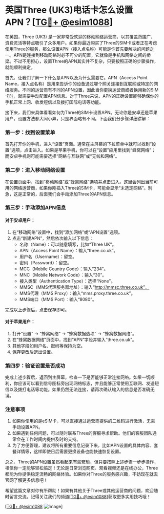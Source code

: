 # 英国Three (UK3)电话卡怎么设置APN？[[TG💪+ @esim1088](https://t.me/s/esim1088)]

在英国，Three (UK3) 是一家非常受欢迎的移动网络运营商，以其覆盖范围广、资费灵活等特点吸引了众多用户。如果你最近购买了Three的SIM卡或者正在考虑使用Three的服务，那么设置APN（接入点名称）可能是你首先要解决的问题之一。APN是连接到移动网络时必不可少的配置，它就像是手机和网络之间的桥梁。不过不用担心，设置Three的APN其实并不复杂，只要按照正确的步骤操作，就能顺利搞定。

首先，让我们了解一下什么是APN以及为什么需要它。APN（Access Point Name，接入点名称）是用来告诉你的设备通过哪个网关连接到互联网或特定的网络服务。不同的运营商有不同的APN设置，因此当你更换运营商或者换用新的SIM卡时，就需要手动配置APN信息。对于Three来说，APN的正确设置能够确保你的手机正常上网、收发短信以及拨打国际电话等功能。

接下来，我们来具体看看如何为Three的SIM卡设置APN。无论你是安卓还是苹果用户，设置方法都大同小异，只是界面略有不同。下面我们分步骤详细讲解：

### **第一步：找到设置菜单**

首先打开你的手机，进入“设置”页面。通常在主屏幕的下拉菜单中就可以找到“设置”选项，点击进入。如果是苹果手机，你可以在“设置”应用里找到“蜂窝网络”；而安卓手机则可能需要选择“网络与互联网”或“无线和网络”。

### **第二步：进入移动网络设置**

在设置页面中，找到“移动网络”或“蜂窝网络”选项并点击进入。这里会列出当前可用的网络运营商，如果你刚插入Three的SIM卡，可能会显示“未选定网络”。别急，这是正常的，后面我们会手动添加Three的APN信息。

### **第三步：手动添加APN信息**

#### 对于安卓用户：
1. 在“移动网络”设置中，找到“添加网络”或“APN设置”选项。
2. 点击“新建APN”，然后依次输入以下信息：
   - 名称（Name）：可以随意填写，比如“Three UK”。
   - APN（Access Point Name）：输入“three.co.uk”。
   - 用户名（Username）：留空。
   - 密码（Password）：留空。
   - MCC（Mobile Country Code）：输入“234”。
   - MNC（Mobile Network Code）：输入“30”。
   - 接入类型（Authentication Type）：选择“None”。
   - MMSC（MMS代理服务器地址）：输入“http://mmsc.three.co.uk”。
   - MMS代理（MMS Proxy）：输入“mms.proxy.three.co.uk”。
   - MMS端口（MMS Port）：输入“8080”。

完成以上步骤后，点击保存即可。

#### 对于苹果用户：
1. 打开“设置” -> “蜂窝网络” -> “蜂窝数据选项” -> “蜂窝数据网络”。
2. 在“蜂窝数据网络”页面中，找到“APN”字段并输入“three.co.uk”。
3. 其他字段如用户名、密码等保持为空。
4. 保存更改后退出设置。

### **第四步：验证设置是否成功**

完成上述步骤后，返回到主屏幕，检查一下是否能够正常连接网络。如果一切顺利，你应该可以看到信号图标旁出现网络标志，并且能够正常使用互联网、发送短信以及拨打电话等功能。如果仍然无法连接，请再次确认输入的信息是否准确无误。

### **注意事项**
1. 如果你使用的是eSIM卡，可以直接通过运营商提供的二维码进行激活，无需手动设置APN。
2. 如果遇到任何问题，可以随时联系Three的客服寻求帮助。他们的客服团队通常会在工作时间内提供及时的支持。
3. 为了方便管理，建议将所有重要信息记录下来，比如APN设置的具体内容、套餐详情等，这样即使日后需要更换设备也能快速恢复设置。

总之，Three的APN设置虽然看起来有些繁琐，但只要按照上述步骤一步步操作，相信你一定能够轻松搞定！无论是日常浏览网页、观看视频还是在线办公，Three都能为你提供稳定流畅的网络体验。如果你对Three的服务感兴趣，不妨现在就去官网了解更多信息吧！

希望这篇文章对你有所帮助！如果有其他关于Three或其他运营商的问题，欢迎随时留言交流。记得关注我们的频道[[TG💪+ @esim1088](https://t.me/s/esim1088)]获取更多实用技巧哦！

[[TG💪+ @esim1088](https://t.me/s/esim1088) ![Image](https://i.postimg.cc/4NQfJmqS/Snipaste-2025-05-13-00-14-12.png)]